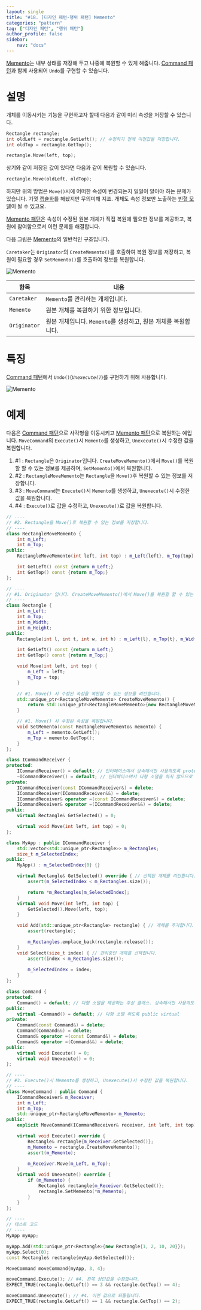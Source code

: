 ```yaml
---
layout: single
title: "#18. [디자인 패턴-행위 패턴] Memento"
categories: "pattern"
tag: ["디자인 패턴", "행위 패턴"]
author_profile: false
sidebar: 
    nav: "docs"
---
```


[Memento](https://tango1202.github.io/pattern/pattern-memento/)는 내부 상태를 저장해 두고 나중에 복원할 수 있게 해줍니다. [Command 패턴](https://tango1202.github.io/pattern/pattern-command/)과 함께 사용되어 `Undo`를 구현할 수 있습니다.

# 설명

개체를 이동시키는 기능을 구현하고자 할때 다음과 같이 미리 속성을 저장할 수 있습니다. 

```cpp
Rectangle rectangle;
int oldLeft = rectangle.GetLeft(); // 수정하기 전에 이전값을 저장합니다.
int oldTop = rectangle.GetTop();

rectangle.Move(left, top);
```

상기와 같이 저장된 값이 있다면 다음과 같이 복원할 수 있습니다.

```cpp
rectangle.Move(oldLeft, oldTop);
```

하지만 위의 방법은 `Move()`시에 어떠한 속성이 변경되는지 일일이 알아야 하는 문제가 있습니다. 기껏 [캡슐화](https://tango1202.github.io/principle/principle-encapsulation/)를 해놨지만 무의미해 지죠. 개체도 속성 정보만 노출하는 [빈혈 모델](https://tango1202.github.io/principle/principle-anti-pattern/#%EB%82%98%EC%81%9C-%EC%BD%94%EB%94%A9-%EA%B4%80%ED%96%89-%EB%B9%88%ED%98%88-%EB%AA%A8%EB%8D%B8anemic-model)이 될 수 있고요.

[Memento 패턴](https://tango1202.github.io/pattern/pattern-memento/)은 속성이 수정된 원본 개체가 직접 복원에 필요한 정보를 제공하고, 복원에 참여함으로서 이런 문제를 해결합니다.

다음 그림은 [Memento](https://tango1202.github.io/pattern/pattern-memento/)의 일반적인 구조입니다. 

`Caretaker`는 `Originator`의 `CreateMemento()`를 호출하여 복원 정보를 저장하고, 복원이 필요할 경우 `SetMemento()`를 호출하여 정보를 복원합니다.

![Memento](https://github.com/tango1202/tango1202.github.io/assets/133472501/bd5de27f-6a43-4257-a23e-d2e108ec594e)

|항목|내용|
|--|--|
|`Caretaker`|`Memento`를 관리하는 개체입니다.|
|`Memento`|원본 개체를 복원하기 위한 정보입니다.|
|`Originator`|원본 개체입니다. `Memento`를 생성하고, 원본 개체를 복원합니다.|

# 특징

[Command 패턴](https://tango1202.github.io/pattern/pattern-command/)에서 `Undo()`(*`Unexecute()`*)를 구현하기 위해 사용합니다.

![Memento](https://github.com/tango1202/tango1202.github.io/assets/133472501/77a989d4-1e71-4409-821e-ff9b02d34933)

# 예제

다음은 [Command 패턴](https://tango1202.github.io/pattern/pattern-command/)으로 사각형을 이동시키고  [Memento 패턴](https://github.com/tango1202/tango1202.github.io/assets/133472501/d3d25908-d11c-4516-897b-63ff82e312cc)으로 복원하는 예입니다. `MoveCommand`의 `Execute()`시 `Memento`를 생성하고, `Unexecute()`시 수정한 값을 복원합니다.

1. #1 : `Rectangle`은 `Originator`입니다. `CreateMoveMemento()`에서 `Move()`를 복원할 할 수 있는 정보를 제공하며, `SetMemento()`에서 복원합니다.
2. #2 : `RectangleMoveMemento`는 `Rectangle`을 `Move()`후 복원할 수 있는 정보를 저장합니다.
3. #3 : `MoveCommand`는 `Execute()`시 `Memento`를 생성하고, `Unexecute()`시 수정한 값을 복원합니다.
4. #4 : `Execute()`로 값을 수정하고, `Unexecute()`로 값을 복원합니다.

```cpp
// ----
// #2. Rectangle을 Move()후 복원할 수 있는 정보를 저장합니다.
// ----
class RectangleMoveMemento {
    int m_Left;
    int m_Top;
public:
    RectangleMoveMemento(int left, int top) : m_Left{left}, m_Top{top} {}

    int GetLeft() const {return m_Left;}
    int GetTop() const {return m_Top;}
};    

// ----
// #1. Originator 입니다. CreateMoveMemento()에서 Move()를 복원할 할 수 있는 정보를 제공하며, SetMemento()에서 복원합니다.
// ----
class Rectangle {
    int m_Left;
    int m_Top;
    int m_Width;
    int m_Height;
public:
    Rectangle(int l, int t, int w, int h) : m_Left{l}, m_Top{t}, m_Width{w}, m_Height{h} {}

    int GetLeft() const {return m_Left;}
    int GetTop() const {return m_Top;}

    void Move(int left, int top) {
        m_Left = left;
        m_Top = top;
    }

    // #1. Move() 시 수정된 속성을 복원할 수 있는 정보를 리턴합니다.
    std::unique_ptr<RectangleMoveMemento> CreateMoveMemento() {
        return std::unique_ptr<RectangleMoveMemento>{new RectangleMoveMemento{m_Left, m_Top}};
    }

    // #1. Move() 시 수정된 속성을 복원합니다.
    void SetMemento(const RectangleMoveMemento& memento) {
        m_Left = memento.GetLeft();
        m_Top = memento.GetTop();
    }
}; 

class ICommandReceiver {
protected:
    ICommandReceiver() = default; // 인터페이스여서 상속해서만 사용하도록 protected
    ~ICommandReceiver() = default; // 인터페이스여서 다형 소멸을 하지 않으므로 protected non-virtual
private:
    ICommandReceiver(const ICommandReceiver&) = delete;
    ICommandReceiver(ICommandReceiver&&) = delete;
    ICommandReceiver& operator =(const ICommandReceiver&) = delete;
    ICommandReceiver& operator =(ICommandReceiver&&) = delete;   
public:
    virtual Rectangle& GetSelected() = 0;

    virtual void Move(int left, int top) = 0;
};

class MyApp : public ICommandReceiver {
    std::vector<std::unique_ptr<Rectangle>> m_Rectangles;
    size_t m_SelectedIndex;
public:
    MyApp() : m_SelectedIndex{0} {}

    virtual Rectangle& GetSelected() override { // 선택된 개체를 리턴합니다.
        assert(m_SelectedIndex < m_Rectangles.size());

        return *m_Rectangles[m_SelectedIndex];
    }
    virtual void Move(int left, int top) {
        GetSelected().Move(left, top);
    }

    void Add(std::unique_ptr<Rectangle> rectangle) { // 개체를 추가합니다.
        assert(rectangle);

        m_Rectangles.emplace_back(rectangle.release());
    } 
    void Select(size_t index) { // 관리중인 개체를 선택합니다.
        assert(index < m_Rectangles.size());
        
        m_SelectedIndex = index;
    }
};

class Command {
protected:
    Command() = default; // 다형 소멸을 제공하는 추상 클래스. 상속해서만 사용하도록 protected
public:
    virtual ~Command() = default; // 다형 소멸 하도록 public virtual   
private:
    Command(const Command&) = delete; 
    Command(Command&&) = delete; 
    Command& operator =(const Command&) = delete; 
    Command& operator =(Command&&) = delete;   
public:
    virtual void Execute() = 0;  
    virtual void Unexecute() = 0;   
};

// ----
// #3. Execute()시 Memento를 생성하고, Unexecute()시 수정한 값을 복원합니다.
// ----
class MoveCommand : public Command {
    ICommandReceiver& m_Receiver;
    int m_Left;
    int m_Top;
    std::unique_ptr<RectangleMoveMemento> m_Memento;
public:
    explicit MoveCommand(ICommandReceiver& receiver, int left, int top) : m_Receiver{receiver}, m_Left{left}, m_Top{top} {}

    virtual void Execute() override {
        Rectangle& rectangle{m_Receiver.GetSelected()};
        m_Memento = rectangle.CreateMoveMemento();
        assert(m_Memento);

        m_Receiver.Move(m_Left, m_Top);
    }
    virtual void Unexecute() override {
        if (m_Memento) {
            Rectangle& rectangle{m_Receiver.GetSelected()};
            rectangle.SetMemento(*m_Memento);
        }
    }
};

// ----
// 테스트 코드
// ----  
MyApp myApp;

myApp.Add(std::unique_ptr<Rectangle>{new Rectangle{1, 2, 10, 20}});
myApp.Select(0);
const Rectangle& rectangle{myApp.GetSelected()};

MoveCommand moveCommand{myApp, 3, 4};

moveCommand.Execute(); // #4. 왼쪽 상단값을 수정합니다.
EXPECT_TRUE(rectangle.GetLeft() == 3 && rectangle.GetTop() == 4);

moveCommand.Unexecute(); // #4. 이전 값으로 되돌립니다.
EXPECT_TRUE(rectangle.GetLeft() == 1 && rectangle.GetTop() == 2);
```
